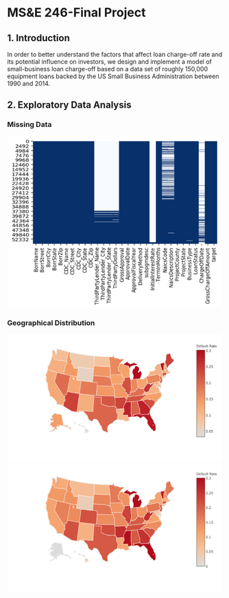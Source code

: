# MS&E 246-Final Project

## 1. Introduction

In order to better understand the factors that affect loan charge-off rate and its
potential influence on investors, we design and implement a model of small-business
loan charge-off based on a data set of roughly 150,000 equipment loans backed by the
US Small Business Administration between 1990 and 2014. 

## 2. Exploratory Data Analysis
### Missing Data
<img src="https://github.com/AlexaYuqinD/MS-E-246-Project/blob/master/images/missing.png" 
 width="500" height="400" />
### Geographical Distribution
<img src="https://github.com/AlexaYuqinD/MS-E-246-Project/blob/master/images/geo1.png" 
 width="500" height="300" />
<img src="https://github.com/AlexaYuqinD/MS-E-246-Project/blob/master/images/geo2.png" 
 width="500" height="300" />
